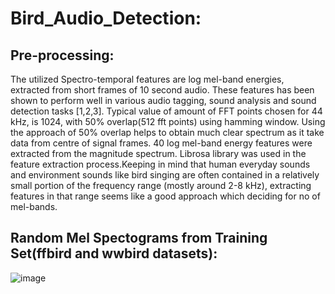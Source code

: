 # Bird_Audio_Detection:

## Pre-processing:
The utilized Spectro-temporal features are log mel-band energies, extracted from short frames of 10 second audio. These features has been shown to perform well in various audio tagging, sound analysis and sound detection tasks [1,2,3]. Typical value of amount of FFT points chosen for 44 kHz, is 1024, with 50% overlap(512 fft points) using hamming window. Using the approach of 50% overlap helps to obtain much clear spectrum as it take data from centre of signal frames. 40 log mel-band energy features were extracted from the magnitude spectrum. Librosa library was used in the feature extraction process.Keeping in mind that human everyday sounds and environment sounds like bird singing are often contained in a relatively small portion of the frequency range (mostly around 2-8 kHz), extracting features in that range seems like a good approach which deciding for no of mel-bands.

## Random Mel Spectograms from Training Set(ffbird and wwbird datasets):

![image](https://user-images.githubusercontent.com/42828760/102864128-474eb880-443c-11eb-99ea-dc7f0ce3a8d0.png)
